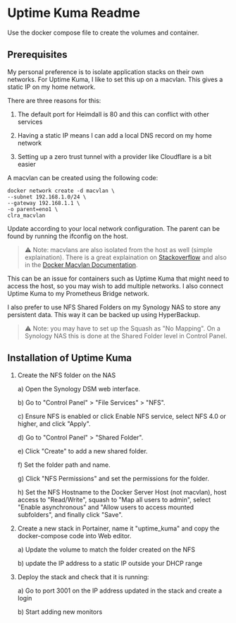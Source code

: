 # Uptime Kuma Readme

Use the docker compose file to create the volumes and container.

## Prerequisites

My personal preference is to isolate application stacks on their own networks.
For Uptime Kuma, I like to set this up on a macvlan. This gives a static IP on my home network.

There are three reasons for this:

1) The default port for Heimdall is 80 and this can conflict with other services

2) Having a static IP means I can add a local DNS record on my home network

3) Setting up a zero trust tunnel with a provider like Cloudflare is a bit easier

A macvlan can be created using the following code:

```
docker network create -d macvlan \
--subnet 192.168.1.0/24 \
--gateway 192.168.1.1 \
-o parent=eno1 \
clra_macvlan
```

Update according to your local network configuration. 
The parent can be found by running the ifconfig on the host.

> :warning: Note: macvlans are also isolated from the host as well (simple explaination). 
There is a great explaination on 
<a href="https://stackoverflow.com/questions/49600665/docker-macvlan-network-inside-container-is-not-reaching-to-its-own-host">Stackoverflow</a>
and also in the 
<a href="https://docs.docker.com/v17.09/engine/userguide/networking/get-started-macvlan/" rel="noreferrer" title="Docker Macvlan Documentation">Docker Macvlan Documentation</a>.

This can be an issue for containers such as Uptime Kuma that might need to access the host, so you may wish to add multiple networks.
I also connect Uptime Kuma to my Prometheus Bridge network.

I also prefer to use NFS Shared Folders on my Synology NAS to store any persistent data. This way it can be backed up using HyperBackup.

> :warning: Note: you may have to set up the Squash as "No Mapping".
On a Synology NAS this is done at the Shared Folder level in Control Panel.

## Installation of Uptime Kuma

1) Create the NFS folder on the NAS

	a) Open the Synology DSM web interface.
	
	b) Go to "Control Panel" > "File Services" > "NFS".
	
	c) Ensure NFS is enabled or click Enable NFS service, select NFS 4.0 or higher, and click "Apply".
	
	d) Go to "Control Panel" > "Shared Folder".
	
	e) Click "Create" to add a new shared folder.
	
	f) Set the folder path and name.
	
	g) Click "NFS Permissions" and set the permissions for the folder.
	
	h) Set the NFS Hostname to the Docker Server Host (not macvlan), host access to "Read/Write", squash to "Map all users to admin", select "Enable asynchronous" and "Allow users to access mounted subfolders", and finally click "Save".

2) Create a new stack in Portainer, name it "uptime_kuma" and copy the docker-compose code into Web editor.

	a) Update the volume to match the folder created on the NFS
	
	b) update the IP address to a static IP outside your DHCP range

4) Deploy the stack and check that it is running:

	a) Go to port 3001 on the IP address updated in the stack and create a login
	
	b) Start adding new monitors